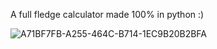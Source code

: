 A full fledge calculator made 100% in python :)



![A71BF7FB-A255-464C-B714-1EC9B20B2BFA](https://user-images.githubusercontent.com/114855855/195980746-42702cb3-d899-4163-9b23-c71cc1b38732.jpeg)
